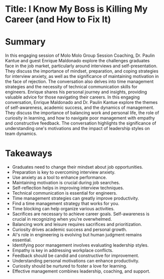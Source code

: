 # Title: I Know My Boss is Killing My Career (and How to Fix It)

# Summary
In this engaging session of Molo Molo Group Session Coaching, Dr. Paulin Kantue and guest Enrique Maldonado explore the challenges graduates face in the job market, particularly around interviews and self-presentation. They discuss the importance of mindset, preparation, and coping strategies for interview anxiety, as well as the significance of maintaining motivation in the face of rejection. The conversation also delves into time management strategies and the necessity of technical communication skills for engineers. Enrique shares his personal journey and insights, providing valuable advice for those navigating their careers. In this engaging conversation, Enrique Maldonado and Dr. Paulin Kantue explore the themes of self-awareness, academic success, and the dynamics of management. They discuss the importance of balancing work and personal life, the role of curiosity in learning, and how to navigate poor management with empathy and constructive feedback. The conversation highlights the significance of understanding one's motivations and the impact of leadership styles on team dynamics.

# Takeaways
- Graduates need to change their mindset about job opportunities.
- Preparation is key to overcoming interview anxiety.
- Use anxiety as a tool to enhance performance.
- Maintaining motivation is crucial during job searches.
- Self-reflection helps in improving interview techniques.
- Technical communication is essential for engineers.
- Time management strategies can greatly improve productivity.
- Find a time management strategy that works for you.
- Time blocking can help organize various activities.
- Sacrifices are necessary to achieve career goals. Self-awareness is crucial in recognizing when you're overwhelmed.
- Balancing work and leisure requires sacrifices and prioritization.
- Curiosity drives academic success and personal growth.
- AI's role in engineering is evolving but human judgment remains essential.
- Identifying poor management involves evaluating leadership styles.
- Empathy is key in addressing workplace conflicts.
- Feedback should be candid and constructive for improvement.
- Understanding personal motivations can enhance productivity.
- Curiosity should be nurtured to foster a love for learning.
- Effective management combines leadership, coaching, and support.
